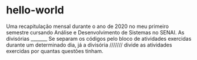 # hello-world
Uma recapitulação mensal durante o ano de 2020 no meu primeiro semestre cursando Análise e Desenvolvimento de Sistemas no SENAI.
As divisórias _______ Se separam os códigos pelo bloco de atividades exercidas durante um determinado dia, já a divisória /////// divide as atividades exercidas por quantas questões tinham.
